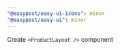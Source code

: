 ```yaml
---
"@easypost/easy-ui-icons": minor
"@easypost/easy-ui": minor
---
```


Create `<ProductLayout />` component
